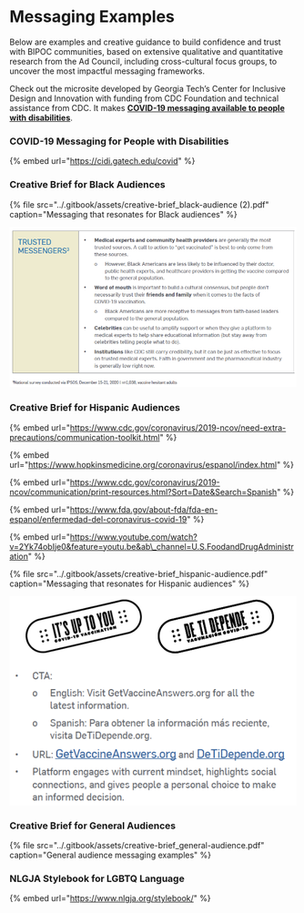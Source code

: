 # Messaging Examples

Below are examples and creative guidance to build confidence and trust with BIPOC communities, based on extensive qualitative and quantitative research from the Ad Council, including cross-cultural focus groups, to uncover the most impactful messaging frameworks.

Check out the microsite developed by Georgia Tech’s Center for Inclusive Design and Innovation with funding from CDC Foundation and technical assistance from CDC. It makes [**COVID-19 messaging available to people with disabilities**](http://apha.informz.net/z/cjUucD9taT0zMjU5MTU3JnA9MSZ1PTM4MzU1MzYzNCZsaT0yODU2NzMyNw/index.html).

### COVID-19 Messaging for People with Disabilities

{% embed url="https://cidi.gatech.edu/covid" %}

### Creative Brief for **Black** Audiences

{% file src="../.gitbook/assets/creative-brief\_black-audience \(2\).pdf" caption="Messaging that resonates for Black audiences" %}

![Examples of trusted messengers for the Black community](../.gitbook/assets/screen-shot-2021-02-25-at-2.42.06-pm.png)

### Creative Brief for **Hispanic** Audiences

{% embed url="https://www.cdc.gov/coronavirus/2019-ncov/need-extra-precautions/communication-toolkit.html" %}

{% embed url="https://www.hopkinsmedicine.org/coronavirus/espanol/index.html" %}

{% embed url="https://www.cdc.gov/coronavirus/2019-ncov/communication/print-resources.html?Sort=Date&Search=Spanish" %}

{% embed url="https://www.fda.gov/about-fda/fda-en-espanol/enfermedad-del-coronavirus-covid-19" %}

{% embed url="https://www.youtube.com/watch?v=2Yk74obIje0&feature=youtu.be&ab\_channel=U.S.FoodandDrugAdministration" %}

{% file src="../.gitbook/assets/creative-brief\_hispanic-audience.pdf" caption="Messaging that resonates for Hispanic audiences" %}

![Ad Council&apos;s creative design of It&apos;s Up to You \(De Ti Depende in Spanish\)](../.gitbook/assets/screen-shot-2021-02-25-at-2.39.40-pm.png)

### Creative Brief for General Audiences

{% file src="../.gitbook/assets/creative-brief\_general-audience.pdf" caption="General audience messaging examples" %}

### **NLGJA** Stylebook for LGBTQ Language

{% embed url="https://www.nlgja.org/stylebook/" %}

